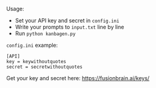 Usage:

- Set your API key and secret in `config.ini`
- Write your prompts to `input.txt` line by line
- Run `python kanbagen.py`

`config.ini` example:
```
[API]
key = keywithoutquotes
secret = secretwithoutquotes
```

Get your key and secret here: https://fusionbrain.ai/keys/